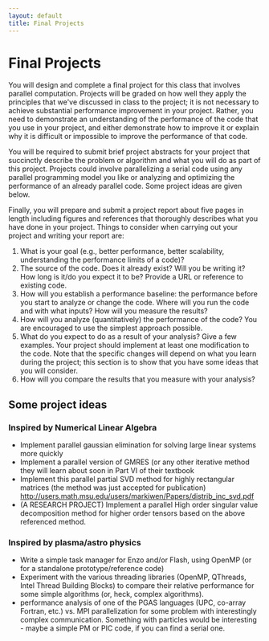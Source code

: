 ```yaml
---
layout: default
title: Final Projects
---
```


# Final Projects

You will design and complete a final project for this class that involves parallel computation. Projects will be graded on how well they apply the principles that we've discussed in class to the project; it is not necessary to achieve substantial performance improvement in your project. Rather, you need to demonstrate an understanding of the performance of the code that you use in your project, and either demonstrate how to improve it or explain why it is difficult or impossible to improve the performance of that code.

You will be required to submit brief project abstracts for your project that succinctly describe the problem or algorithm and what you will do as part of this project. Projects could involve parallelizing a serial code using any parallel programming model you like or analyzing and optimizing the performance of an already parallel code. Some project ideas are given below.

Finally, you will prepare and submit a project report about five pages in length including figures and references that thoroughly describes what you have done in your project. Things to consider when carrying out your project and writing your report are:

1. What is your goal (e.g., better performance, better scalability, understanding the performance limits of a code)?
2. The source of the code. Does it already exist? Will you be writing it? How long is it/do you expect it to be? Provide a URL or reference to existing code.
3. How will you establish a performance baseline: the performance before you start to analyze or change the code. Where will you run the code and with what inputs? How will you measure the results?
4. How will you analyze (quantitatively) the performance of the code? You are encouraged to use the simplest approach possible.
5. What do you expect to do as a result of your analysis? Give a few examples. Your project should implement at least one modification to the code. Note that the specific changes will depend on what you learn during the project; this section is to show that you have some ideas that you will consider.
6. How will you compare the results that you measure with your analysis?

## Some project ideas

### Inspired by Numerical Linear Algebra

- Implement parallel gaussian elimination for solving large linear systems more quickly
- Implement a parallel version of GMRES (or any other iterative method they will learn about soon in Part VI of their textbook
- Implement this parallel partial SVD method for highly rectangular matrices (the method was just accepted for publication) <http://users.math.msu.edu/users/markiwen/Papers/distrib_inc_svd.pdf>
- (A RESEARCH PROJECT) Implement a parallel High order singular value decomposition method for higher order tensors based on the above referenced method.

### Inspired by plasma/astro physics

- Write a simple task manager for Enzo and/or Flash, using OpenMP (or for a standalone prototype/reference code)
- Experiment with the various threading libraries (OpenMP, QThreads, Intel Thread Building Blocks) to compare their relative performance for some simple algorithms (or, heck, complex algorithms).
- performance analysis of one of the PGAS languages (UPC, co-array Fortran, etc.) vs. MPI parallelization for some problem with interestingly complex communication. Something with particles would be interesting - maybe a simple PM or PIC code, if you can find a serial one.
